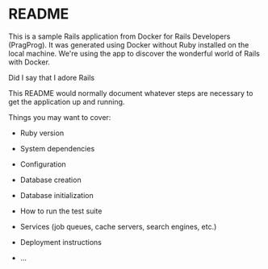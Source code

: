 # README

This is a sample Rails application from Docker for Rails Developers (PragProg).
It was generated using Docker without Ruby installed on the local machine.
We're using the app to discover the wonderful world of Rails with Docker.

Did I say that I adore Rails

This README would normally document whatever steps are necessary to get the
application up and running.

Things you may want to cover:

* Ruby version

* System dependencies

* Configuration

* Database creation

* Database initialization

* How to run the test suite

* Services (job queues, cache servers, search engines, etc.)

* Deployment instructions

* ...
